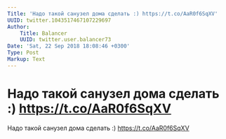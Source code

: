```yaml
---
Title: 'Надо такой санузел дома сделать :) https://t.co/AaR0f6SqXV'
UUID: twitter.1043517467107229697
Author:
    Title: Balancer
    UUID: twitter.user.balancer73
Date: 'Sat, 22 Sep 2018 18:08:46 +0300'
Type: Post
Markup: Text
---
```


# Надо такой санузел дома сделать :) https://t.co/AaR0f6SqXV

Надо такой санузел дома сделать :) https://t.co/AaR0f6SqXV